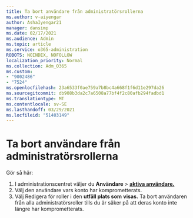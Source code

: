 ```yaml
---
title: Ta bort användare från administratörsrollerna
ms.author: v-aiyengar
author: AshaIyengar21
manager: dansimp
ms.date: 02/17/2021
ms.audience: Admin
ms.topic: article
ms.service: o365-administration
ROBOTS: NOINDEX, NOFOLLOW
localization_priority: Normal
ms.collection: Adm_O365
ms.custom:
- "9002486"
- "7524"
ms.openlocfilehash: 23a6533f0ae759a7b8bc4a668f1f6d11e297da26
ms.sourcegitcommit: db908b3da2c7a6508a77bf4f2c80afb294fadbd1
ms.translationtype: MT
ms.contentlocale: sv-SE
ms.lasthandoff: 03/29/2021
ms.locfileid: "51403149"
---
```

# <a name="remove-the-users-from-the-admin-roles"></a>Ta bort användare från administratörsrollerna

Gör så här:

1. I administrationscentret väljer du **Användare**  >  [**aktiva användare.**](https://go.microsoft.com/fwlink/p/?linkid=834822)
1. Välj den användare vars konto har komprometterats.
1. Välj Redigera för roller i den **utfäll plats som** **visas.** Ta bort användaren från alla administratörsroller tills du är säker på att deras konto inte längre har komprometterats.

